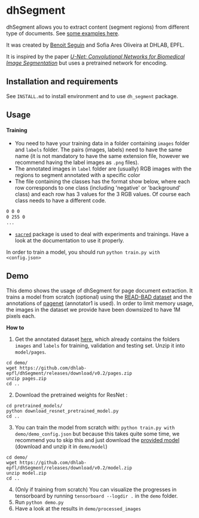 # dhSegment

dhSegment allows you to extract content (segment regions) from different type of documents. See [some examples here](https://dhlab-epfl.github.io/dhSegment/).

It was created by [Benoit Seguin](https://twitter.com/Seguin_Be) and Sofia Ares Oliveira at DHLAB, EPFL.

It is inspired by the paper [_U-Net: Convolutional Networks for Biomedical Image Segmentation_](https://arxiv.org/pdf/1505.04597.pdf) but uses a pretrained network for encoding.

## Installation and requirements
 See `INSTALL.md` to install environment and to use `dh_segment` package.

## Usage
#### Training
* You need to have your training data in a folder containing `images` folder and `labels` folder. The pairs (images, labels) need to have the same name (it is not mandatory to have the same extension file, however we recommend having the label images as `.png` files). 
* The annotated images in `label` folder are (usually) RGB images with the regions to segment annotated with a specific color
* The file containing the classes has the format show below, where each row corresponds to one class (including 'negative' or 'background' class) and each row has 3 values for the 3 RGB values. Of course each class needs to have a different code.
``` class.txt
0 0 0
0 255 0
...
```
* [`sacred`](https://sacred.readthedocs.io/en/latest/quickstart.html) package is used to deal with experiments and trainings. Have a look at the documentation to use it properly.

In order to train a model, you should run `python train.py with <config.json>`

## Demo
This demo shows the usage of dhSegment for page document extraction. It trains a model from scratch (optional) using the [READ-BAD dataset](https://arxiv.org/abs/1705.03311) and the annotations of [pagenet](https://github.com/ctensmeyer/pagenet/tree/master/annotations) (annotator1 is used).
In order to limit memory usage, the images in the dataset we provide have been downsized to have 1M pixels each.

__How to__


1. Get the annotated dataset [here](https://github.com/dhlab-epfl/dhSegment/releases/download/v0.2/pages.zip), which already contains the folders `images` and `labels` for training, validation and testing set. Unzip it into `model/pages`. 
```
cd demo/
wget https://github.com/dhlab-epfl/dhSegment/releases/download/v0.2/pages.zip
unzip pages.zip
cd ..
```
2. Download the pretrained weights for ResNet :
```
cd pretrained_models/
python download_resnet_pretrained_model.py
cd ..
```
3. You can train the model from scratch with: 
    `python train.py with demo/demo_config.json` but because this takes quite some time,
    we recommend you to skip this and just download the [provided model](https://github.com/dhlab-epfl/dhSegment/releases/download/v0.2/model.zip) (download and unzip it in `demo/model`)
```
cd demo/
wget https://github.com/dhlab-epfl/dhSegment/releases/download/v0.2/model.zip
unzip model.zip
cd ..
```
4. (Only if training from scratch) You can visualize the progresses in tensorboard by running `tensorboard --logdir .` in the `demo` folder.
5. Run `python demo.py`
6. Have a look at the results in `demo/processed_images`


